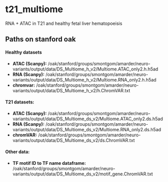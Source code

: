 # t21_multiome

RNA + ATAC in T21 and healthy fetal liver hematopoeisis

## Paths on stanford oak

#### Healthy datasets
- **ATAC (Scanpy):** /oak/stanford/groups/smontgom/amarder/neuro-variants/output/data/DS_Multiome_h_v2/Multiome.ATAC_only2.h.h5ad
- **RNA (Scanpy):** /oak/stanford/groups/smontgom/amarder/neuro-variants/output/data/DS_Multiome_h_v2/Multiome.RNA_only2.h.h5ad
- **chromvar:** /oak/stanford/groups/smontgom/amarder/neuro-variants/output/data/DS_Multiome_h_v2/h.ChromVAR.txt

#### T21 datasets:
- **ATAC (Scanpy):** /oak/stanford/groups/smontgom/amarder/neuro-variants/output/data/DS_Multiome_ds_v2/Multiome.ATAC_only2.ds.h5ad
- **RNA (Scanpy):** /oak/stanford/groups/smontgom/amarder/neuro-variants/output/data/DS_Multiome_ds_v2/Multiome.RNA_only2.ds.h5ad
- **chromVAR:** /oak/stanford/groups/smontgom/amarder/neuro-variants/output/data/DS_Multiome_ds_v2/ds.ChromVAR.txt

#### Other data: 
- **TF motif ID to TF name dataframe:** /oak/stanford/groups/smontgom/amarder/neuro-variants/output/data/DS_Multiome_ds_v2/motif_gene.ChromVAR.txt
